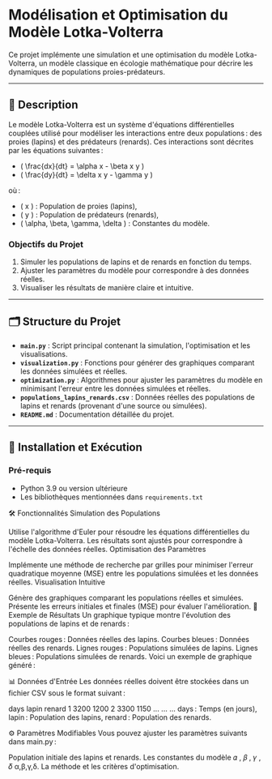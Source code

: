 # Modélisation et Optimisation du Modèle Lotka-Volterra

Ce projet implémente une simulation et une optimisation du modèle Lotka-Volterra, un modèle classique en écologie mathématique pour décrire les dynamiques de populations proies-prédateurs. 

---

## 📖 Description

Le modèle Lotka-Volterra est un système d'équations différentielles couplées utilisé pour modéliser les interactions entre deux populations : des proies (lapins) et des prédateurs (renards). Ces interactions sont décrites par les équations suivantes :

- \( \frac{dx}{dt} = \alpha x - \beta x y \)
- \( \frac{dy}{dt} = \delta x y - \gamma y \)

où :
- \( x \) : Population de proies (lapins),
- \( y \) : Population de prédateurs (renards),
- \( \alpha, \beta, \gamma, \delta \) : Constantes du modèle.

### Objectifs du Projet
1. Simuler les populations de lapins et de renards en fonction du temps.
2. Ajuster les paramètres du modèle pour correspondre à des données réelles.
3. Visualiser les résultats de manière claire et intuitive.

---

## 🗂️ Structure du Projet

- **`main.py`** : Script principal contenant la simulation, l'optimisation et les visualisations.
- **`visualization.py`** : Fonctions pour générer des graphiques comparant les données simulées et réelles.
- **`optimization.py`** : Algorithmes pour ajuster les paramètres du modèle en minimisant l'erreur entre les données simulées et réelles.
- **`populations_lapins_renards.csv`** : Données réelles des populations de lapins et renards (provenant d'une source ou simulées).
- **`README.md`** : Documentation détaillée du projet.

---

## 🚀 Installation et Exécution

### Pré-requis
- Python 3.9 ou version ultérieure
- Les bibliothèques mentionnées dans `requirements.txt`

🛠️ Fonctionnalités
Simulation des Populations

Utilise l'algorithme d'Euler pour résoudre les équations différentielles du modèle Lotka-Volterra.
Les résultats sont ajustés pour correspondre à l'échelle des données réelles.
Optimisation des Paramètres

Implémente une méthode de recherche par grilles pour minimiser l'erreur quadratique moyenne (MSE) entre les populations simulées et les données réelles.
Visualisation Intuitive

Génère des graphiques comparant les populations réelles et simulées.
Présente les erreurs initiales et finales (MSE) pour évaluer l'amélioration.
📝 Exemple de Résultats
Un graphique typique montre l'évolution des populations de lapins et de renards :

Courbes rouges : Données réelles des lapins.
Courbes bleues : Données réelles des renards.
Lignes rouges : Populations simulées de lapins.
Lignes bleues : Populations simulées de renards.
Voici un exemple de graphique généré :


📊 Données d'Entrée
Les données réelles doivent être stockées dans un fichier CSV sous le format suivant :

days	lapin	renard
1	3200	1200
2	3300	1150
...	...	...
days : Temps (en jours),
lapin : Population des lapins,
renard : Population des renards.

⚙️ Paramètres Modifiables
Vous pouvez ajuster les paramètres suivants dans main.py :

Population initiale des lapins et renards.
Les constantes du modèle 
𝛼
,
𝛽
,
𝛾
,
𝛿
α,β,γ,δ.
La méthode et les critères d'optimisation.

